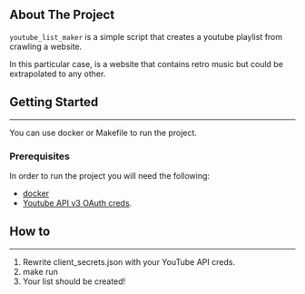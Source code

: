 <!-- ABOUT THE PROJECT -->
## About The Project
`youtube_list_maker` is a simple script that creates a youtube playlist from crawling a website.

In this particular case, is a website that contains retro music but could be extrapolated to any other.

<!-- GETTING STARTED -->
## Getting Started
***
You can use docker or Makefile to run the project.
### Prerequisites
In order to run the project you will need the following:
* [docker](https://docs.docker.com/engine/install/)
* [Youtube API v3 OAuth creds](https://developers.google.com/youtube/registering_an_application).

## How to
***
1. Rewrite client_secrets.json with your YouTube API creds.
2. make run
3. Your list should be created!


